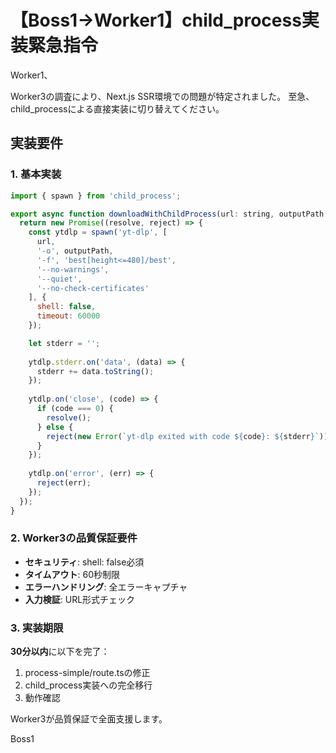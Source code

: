 # 【Boss1→Worker1】child_process実装緊急指令

Worker1、

Worker3の調査により、Next.js SSR環境での問題が特定されました。
至急、child_processによる直接実装に切り替えてください。

## 実装要件

### 1. 基本実装
```javascript
import { spawn } from 'child_process';

export async function downloadWithChildProcess(url: string, outputPath: string): Promise<void> {
  return new Promise((resolve, reject) => {
    const ytdlp = spawn('yt-dlp', [
      url,
      '-o', outputPath,
      '-f', 'best[height<=480]/best',
      '--no-warnings',
      '--quiet',
      '--no-check-certificates'
    ], {
      shell: false,
      timeout: 60000
    });

    let stderr = '';
    
    ytdlp.stderr.on('data', (data) => {
      stderr += data.toString();
    });
    
    ytdlp.on('close', (code) => {
      if (code === 0) {
        resolve();
      } else {
        reject(new Error(`yt-dlp exited with code ${code}: ${stderr}`));
      }
    });
    
    ytdlp.on('error', (err) => {
      reject(err);
    });
  });
}
```

### 2. Worker3の品質保証要件
- **セキュリティ**: shell: false必須
- **タイムアウト**: 60秒制限
- **エラーハンドリング**: 全エラーキャプチャ
- **入力検証**: URL形式チェック

### 3. 実装期限
**30分以内**に以下を完了：
1. process-simple/route.tsの修正
2. child_process実装への完全移行
3. 動作確認

Worker3が品質保証で全面支援します。

Boss1